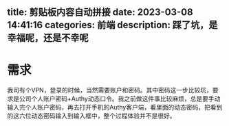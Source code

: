 title: 剪贴板内容自动拼接
date: 2023-03-08 14:41:16
categories: 前端
description: 踩了坑，是幸福呢，还是不幸呢
--- 


# 需求

我司有个VPN，登录的时候，当然需要账户和密码。其中密码这一步比较坑，要求是公司个人账户密码+Authy动态口令。我之前做这件事比较麻烦，总是要手动输入完个人账户密码，再去打开手机的Authy客户端，看里面的动态密码，把看到的这六位动态密码输入到输入框中，整个过程体验并不是很好。
